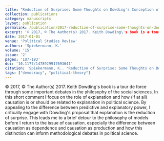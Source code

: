 ```yaml
---
title: "Reduction of Surprise: Some Thoughts on Dowding's Conception of Explanation"
collection: publications
category: manuscripts
layout: publication
permalink: /publication/2017-reduction-of-surprise-some-thoughts-on-dowdings-co
excerpt: '© 2017, © The Author(s) 2017. Keith Dowding\'s book is a tour de force through some important debates in the philosophy of the social sciences. In this short comment I focus on the role of explanation...'
date: 2017-01-01
venue: 'Political Studies Review'
authors: 'Spiekermann, K.'
volume: '15'
issue: '2'
pages: '187-193'
doi: '10.1177/1478929917693641'
citation: 'Spiekermann, K.. "Reduction of Surprise: Some Thoughts on Dowding\'s Conception of Explanation." <em>Political Studies Review</em> 15, no. 2 (2017): 187-193.'
tags: ["democracy", "political-theory"]
---
```


© 2017, © The Author(s) 2017. Keith Dowding's book is a tour de force through some important debates in the philosophy of the social sciences. In this short comment I focus on the role of explanation and how (if at all) causation is or should be related to explanation in political science. By appealing to the difference between predictive and explanatory power, I critically engage with Dowding's proposal that explanation is the reduction of surprise. This leads me to a brief detour to the philosophy of models before I return to the issue of causation, especially the difference between causation as dependence and causation as production and how this distinction can inform methodological debates in political science.